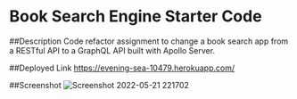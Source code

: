 # Book Search Engine Starter Code

##Description
Code refactor assignment to change a book search app from a RESTful API to a GraphQL API built with Apollo Server.

##Deployed Link
https://evening-sea-10479.herokuapp.com/

##Screenshot
![Screenshot 2022-05-21 221702](https://user-images.githubusercontent.com/94558036/169729276-1048be97-9189-48e6-a541-8baf60946082.png)
